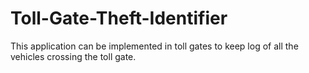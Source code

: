 # Toll-Gate-Theft-Identifier
This application can be implemented in toll gates to keep log of all the vehicles crossing the toll gate.
